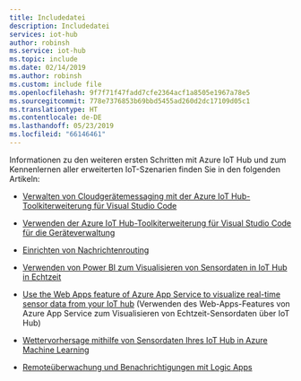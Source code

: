 ```yaml
---
title: Includedatei
description: Includedatei
services: iot-hub
author: robinsh
ms.service: iot-hub
ms.topic: include
ms.date: 02/14/2019
ms.author: robinsh
ms.custom: include file
ms.openlocfilehash: 9f7f71f47fadd7cfe2364acf1a8505e1967a78e5
ms.sourcegitcommit: 778e7376853b69bbd5455ad260d2dc17109d05c1
ms.translationtype: HT
ms.contentlocale: de-DE
ms.lasthandoff: 05/23/2019
ms.locfileid: "66146461"
---
```

Informationen zu den weiteren ersten Schritten mit Azure IoT Hub und zum Kennenlernen aller erweiterten IoT-Szenarien finden Sie in den folgenden Artikeln:

- [Verwalten von Cloudgerätemessaging mit der Azure IoT Hub-Toolkiterweiterung für Visual Studio Code](../articles/iot-hub/iot-hub-vscode-iot-toolkit-cloud-device-messaging.md)

- [Verwenden der Azure IoT Hub-Toolkiterweiterung für Visual Studio Code für die Geräteverwaltung](../articles/iot-hub/iot-hub-device-management-iot-toolkit.md)

- [Einrichten von Nachrichtenrouting](../articles/iot-hub/tutorial-routing.md)

- [Verwenden von Power BI zum Visualisieren von Sensordaten in IoT Hub in Echtzeit](../articles/iot-hub/iot-hub-live-data-visualization-in-power-bi.md)

- [Use the Web Apps feature of Azure App Service to visualize real-time sensor data from your IoT hub](../articles/iot-hub/iot-hub-live-data-visualization-in-web-apps.md) (Verwenden des Web-Apps-Features von Azure App Service zum Visualisieren von Echtzeit-Sensordaten über IoT Hub)

- [Wettervorhersage mithilfe von Sensordaten Ihres IoT Hub in Azure Machine Learning](../articles/iot-hub/iot-hub-weather-forecast-machine-learning.md)

- [Remoteüberwachung und Benachrichtigungen mit Logic Apps](../articles/iot-hub/iot-hub-monitoring-notifications-with-azure-logic-apps.md)
